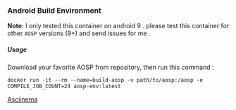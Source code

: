 
### Android Build Environment
**Note:** I only tested this container on android 9 . please test this container for other `AOSP` versions (9+) and send issues for me .

##### Usage 
Download your favorite AOSP from repository, then run this command :
```
docker run -it --rm --name=build-aosp -v path/to/aosp:/aosp -e COMPILE_JOB_COUNT=24 aosp-env:latest
```

[Asciinema](https://asciinema.org/a/HXoEZOaZiLgCEQVDEX5UMEM1C)



